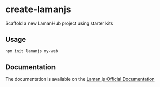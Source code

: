 # create-lamanjs

Scaffold a new LamanHub project using starter kits

## Usage

```bash
npm init lamanjs my-web
```

## Documentation

The documentation is available on the [Laman.js Official Documentation](https://lamanjs.lamanhub.site/docs/introduction.html)
